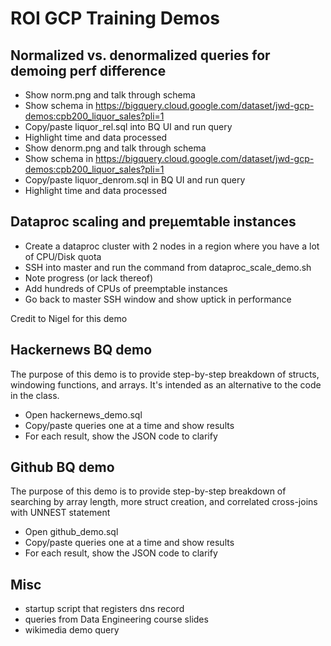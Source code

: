 # ROI GCP Training Demos

## Normalized vs. denormalized queries for demoing perf difference
* Show norm.png and talk through schema
* Show schema in https://bigquery.cloud.google.com/dataset/jwd-gcp-demos:cpb200_liquor_sales?pli=1
* Copy/paste liquor_rel.sql into BQ UI and run query
* Highlight time and data processed
* Show denorm.png and talk through schema
* Show schema in https://bigquery.cloud.google.com/dataset/jwd-gcp-demos:cpb200_liquor_sales?pli=1
* Copy/paste liquor_denrom.sql in BQ UI and run query
* Highlight time and data processed

## Dataproc scaling and preµemtable instances
* Create a dataproc cluster with 2 nodes in a region where you have a lot of CPU/Disk quota
* SSH into master and run the command from dataproc_scale_demo.sh
* Note progress (or lack thereof)
* Add hundreds of CPUs of preemptable instances
* Go back to master SSH window and show uptick in performance

Credit to Nigel for this demo

## Hackernews BQ demo

The purpose of this demo is to provide step-by-step breakdown of structs, windowing functions, and arrays. It's intended as an alternative to the code in the class.

* Open hackernews_demo.sql
* Copy/paste queries one at a time and show results
* For each result, show the JSON code to clarify

## Github BQ demo

The purpose of this demo is to provide step-by-step breakdown of searching by array length, more struct creation, and correlated cross-joins with UNNEST statement

* Open github_demo.sql
* Copy/paste queries one at a time and show results
* For each result, show the JSON code to clarify

## Misc
* startup script that registers dns record
* queries from Data Engineering course slides
* wikimedia demo query
